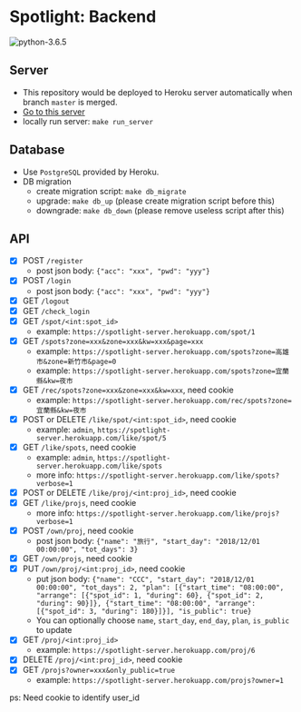 # Spotlight: Backend
![python-3.6.5](https://img.shields.io/badge/python-3.6.5-blue.svg)

## Server

* This repository would be deployed to Heroku server automatically when branch `master` is merged. 
* [Go to this server](https://spotlight-server.herokuapp.com)
* locally run server: `make run_server`

## Database

* Use `PostgreSQL` provided by Heroku.
* DB migration
  * create migration script: `make db_migrate`
  * upgrade: `make db_up` (please create migration script before this)
  * downgrade: `make db_down` (please remove useless script after this)

## API

- [x] POST `/register`
    * post json body: `{"acc": "xxx", "pwd": "yyy"}`
- [x] POST `/login`
    * post json body: `{"acc": "xxx", "pwd": "yyy"}`
- [x] GET `/logout`
- [x] GET `/check_login`
- [x] GET `/spot/<int:spot_id>`
    * example: `https://spotlight-server.herokuapp.com/spot/1`
- [x] GET `/spots?zone=xxx&zone=xxx&kw=xxx&page=xxx`
    * example: `https://spotlight-server.herokuapp.com/spots?zone=高雄市&zone=新竹市&page=0`
    * example: `https://spotlight-server.herokuapp.com/spots?zone=宜蘭縣&kw=夜市`
- [x] GET `/rec/spots?zone=xxx&zone=xxx&kw=xxx`, need cookie
    * example: `https://spotlight-server.herokuapp.com/rec/spots?zone=宜蘭縣&kw=夜市`
- [x] POST or DELETE `/like/spot/<int:spot_id>`, need cookie
    * example: `admin`, `https://spotlight-server.herokuapp.com/like/spot/5`
- [x] GET `/like/spots`, need cookie
    * example: `admin`, `https://spotlight-server.herokuapp.com/like/spots`
    * more info: `https://spotlight-server.herokuapp.com/like/spots?verbose=1`
- [x] POST or DELETE `/like/proj/<int:proj_id>`, need cookie
- [x] GET `/like/projs`, need cookie
    * more info: `https://spotlight-server.herokuapp.com/like/projs?verbose=1`
- [x] POST `/own/proj`, need cookie
    * post json body: `{"name": "旅行", "start_day": "2018/12/01 00:00:00", "tot_days": 3}`
- [x] GET `/own/projs`, need cookie
- [x] PUT `/own/proj/<int:proj_id>`, need cookie
    * put json body: `{"name": "CCC", "start_day": "2018/12/01 00:00:00", "tot_days": 2, "plan": [{"start_time": "08:00:00", "arrange": [{"spot_id": 1, "during": 60}, {"spot_id": 2, "during": 90}]}, {"start_time": "08:00:00", "arrange": [{"spot_id": 3, "during": 180}]}], "is_public": true}`
    * You can optionally choose `name`, `start_day`, `end_day`, `plan`, `is_public` to update
- [x] GET `/proj/<int:proj_id>`
    * example: `https://spotlight-server.herokuapp.com/proj/6`
- [x] DELETE `/proj/<int:proj_id>`, need cookie
- [x] GET `/projs?owner=xxx&only_public=true`
    * example: `https://spotlight-server.herokuapp.com/projs?owner=1`

ps: Need cookie to identify user_id
